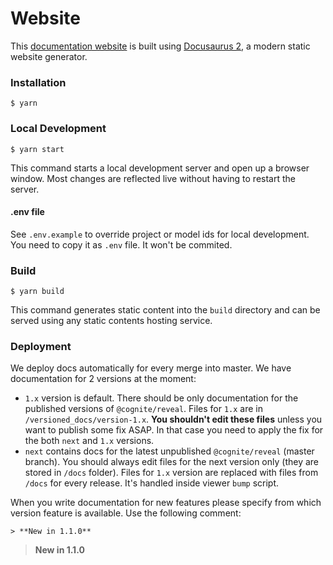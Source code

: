 # Website

This [documentation website](https://cognitedata.github.io/reveal-docs/docs/) is built using [Docusaurus 2](https://v2.docusaurus.io/), a modern static website generator.

### Installation

```
$ yarn
```

### Local Development

```
$ yarn start
```

This command starts a local development server and open up a browser window. Most changes are reflected live without having to restart the server.

#### .env file

See `.env.example` to override project or model ids for local development. You need to copy it as `.env` file. It won't be commited.

### Build

```
$ yarn build
```

This command generates static content into the `build` directory and can be served using any static contents hosting service.

### Deployment

We deploy docs automatically for every merge into master. We have documentation for 2 versions at the moment:
* `1.x` version is default. 
    There should be only documentation for the published versions of `@cognite/reveal`.
    Files for `1.x` are in `/versioned_docs/version-1.x`. **You shouldn't edit these files** unless you want to publish some fix ASAP.
    In that case you need to apply the fix for the both `next` and `1.x` versions.
* `next` contains docs for the latest unpublished `@cognite/reveal` (master branch). 
    You should always edit files for the next version only (they are stored in `/docs` folder).
    Files for `1.x` version are replaced with files from `/docs` for every release. It's handled inside viewer `bump` script.
    
When you write documentation for new features please specify from which version feature is available.
Use the following comment:

```
> **New in 1.1.0**
```

> **New in 1.1.0**
